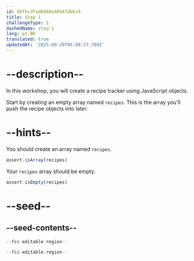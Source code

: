 ```yaml
---
id: 66fbcdfed6848e48947dbbc9
title: Step 1
challengeType: 1
dashedName: step-1
lang: pt-BR
translated: true
updatedAt: '2025-09-29T05:49:27.709Z'
---
```


# --description--

In this workshop, you will create a recipe tracker using JavaScript objects.

Start by creating an empty array named `recipes`. This is the array you'll push the recipe objects into later.

# --hints--

You should create an array named `recipes`.

```js
assert.isArray(recipes)
```

Your `recipes` array should be empty.

```js
assert.isEmpty(recipes)
```

# --seed--

## --seed-contents--

```js
--fcc-editable-region--

--fcc-editable-region--
```
